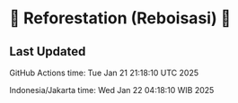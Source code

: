 
# 🌳 Reforestation (Reboisasi) 🌲

## Last Updated

GitHub Actions time: Tue Jan 21 21:18:10 UTC 2025

Indonesia/Jakarta time: Wed Jan 22 04:18:10 WIB 2025
